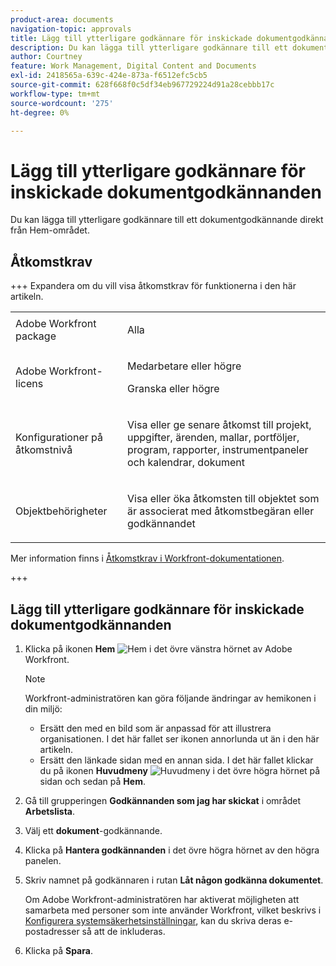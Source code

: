 ```yaml
---
product-area: documents
navigation-topic: approvals
title: Lägg till ytterligare godkännare för inskickade dokumentgodkännanden
description: Du kan lägga till ytterligare godkännare till ett dokumentgodkännande direkt från Hem-området.
author: Courtney
feature: Work Management, Digital Content and Documents
exl-id: 2418565a-639c-424e-873a-f6512efc5cb5
source-git-commit: 628f668f0c5df34eb967729224d91a28cebbb17c
workflow-type: tm+mt
source-wordcount: '275'
ht-degree: 0%

---
```


# Lägg till ytterligare godkännare för inskickade dokumentgodkännanden

Du kan lägga till ytterligare godkännare till ett dokumentgodkännande direkt från Hem-området.

## Åtkomstkrav

+++ Expandera om du vill visa åtkomstkrav för funktionerna i den här artikeln.

<table style="table-layout:auto"> 
 <col> 
 <col> 
 <tbody> 
  <tr> 
   <td role="rowheader">Adobe Workfront package</td> 
   <td> <p>Alla</p> </td> 
  </tr> 
  <tr> 
   <td role="rowheader">Adobe Workfront-licens</td> 
   <td> 
   <p>Medarbetare eller högre</p> 
   <p>Granska eller högre</p> </td> 
  </tr> 
  <tr> 
   <td role="rowheader">Konfigurationer på åtkomstnivå</td> 
   <td> <p>Visa eller ge senare åtkomst till projekt, uppgifter, ärenden, mallar, portföljer, program, rapporter, instrumentpaneler och kalendrar, dokument</p></td> 
  </tr> 
  <tr> 
   <td role="rowheader">Objektbehörigheter</td> 
   <td> <p>Visa eller öka åtkomsten till objektet som är associerat med åtkomstbegäran eller godkännandet </p></td> 
  </tr> 
 </tbody> 
</table>

Mer information finns i [Åtkomstkrav i Workfront-dokumentationen](/help/quicksilver/administration-and-setup/add-users/access-levels-and-object-permissions/access-level-requirements-in-documentation.md).

+++

## Lägg till ytterligare godkännare för inskickade dokumentgodkännanden

1. Klicka på ikonen **Hem** ![Hem](assets/home-icon-30x29.png) i det övre vänstra hörnet av Adobe Workfront.

   >[!NOTE]
   >
   >Workfront-administratören kan göra följande ändringar av hemikonen i din miljö:
   >
   >* Ersätt den med en bild som är anpassad för att illustrera organisationen. I det här fallet ser ikonen annorlunda ut än i den här artikeln.
   >* Ersätt den länkade sidan med en annan sida. I det här fallet klickar du på ikonen **Huvudmeny** ![Huvudmeny](assets/main-menu-icon.png) i det övre högra hörnet på sidan och sedan på **Hem**.

1. Gå till grupperingen **Godkännanden som jag har skickat** i området **Arbetslista**.

1. Välj ett **dokument**-godkännande.

1. Klicka på **Hantera godkännanden** i det övre högra hörnet av den högra panelen.
1. Skriv namnet på godkännaren i rutan **Låt någon godkänna dokumentet**.

   Om Adobe Workfront-administratören har aktiverat möjligheten att samarbeta med personer som inte använder Workfront, vilket beskrivs i [Konfigurera systemsäkerhetsinställningar](../../administration-and-setup/manage-workfront/security/configure-security-preferences.md), kan du skriva deras e-postadresser så att de inkluderas.

1. Klicka på **Spara**.

